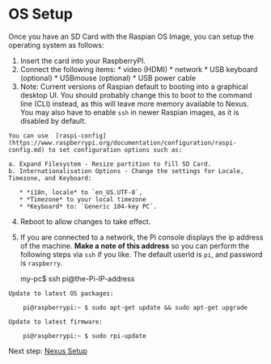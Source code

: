 OS Setup
========
  
  Once you have an SD Card with the Raspian OS Image, you can setup the operating system as follows:
  
  1. Insert the card into your RaspberryPI.
  2. Connect the following items:
    *  video (HDMI)	
    *  network
    *  USB keyboard (optional)
    *  USBmouse (optional)
    *  USB power cable
  3. Note: Current versions of Raspian default to booting into a graphical desktop UI. You 
    should probably change this to boot to the command line (CLI) instead, as this will leave
    more memory available to Nexus. You may also have to enable `ssh` in newer Raspian images, 
    as it is disabled by default.
   
    You can use  [raspi-config](https://www.raspberrypi.org/documentation/configuration/raspi-config.md) to set configuration options such as:
     
    a. Expand Filesystem - Resize partition to fill SD Card.  
    b. Internationalisation Options - Change the settings for Locale, Timezone, and Keyboard:

       * *i18n, locale* to `en_US.UTF-8`,
       * *Timezone* to your local timezone
       * *Keyboard* to: `Generic 104-key PC`.				
  
  4. Reboot to allow changes to take effect.
  5. If you are connected to a network, the Pi console displays the ip
    address of the machine. **Make a note of this address** so you can perform the
    following steps via `ssh` if you like. The default userId is `pi`, and password is `raspberry`.
    
        my-pc$ ssh pi@the-Pi-IP-address
    
    Update to latest OS packages:
  
        pi@raspberrypi:~ $ sudo apt-get update && sudo apt-get upgrade

    Update to latest firmware:
    
        pi@raspberrypi:~ $ sudo rpi-update


Next step: [Nexus Setup](nexussetup.html)
